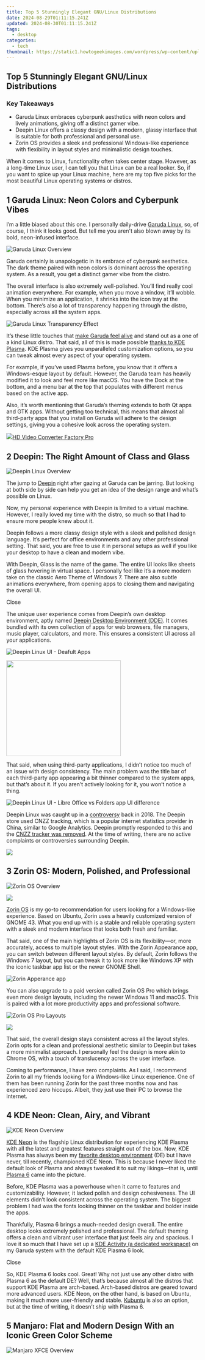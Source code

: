 ```yaml
---
title: Top 5 Stunningly Elegant GNU/Linux Distributions
date: 2024-08-29T01:11:15.241Z
updated: 2024-08-30T01:11:15.241Z
tags:
  - desktop
categories:
  - tech
thumbnail: https://static1.howtogeekimages.com/wordpress/wp-content/uploads/2024/07/some-linux-distro-screens.jpg
---
```


## Top 5 Stunningly Elegant GNU/Linux Distributions

### Key Takeaways

* Garuda Linux embraces cyberpunk aesthetics with neon colors and lively animations, giving off a distinct gamer vibe.
* Deepin Linux offers a classy design with a modern, glassy interface that is suitable for both professional and personal use.
* Zorin OS provides a sleek and professional Windows-like experience with flexibility in layout styles and minimalistic design touches.

 When it comes to Linux, functionality often takes center stage. However, as a long-time Linux user, I can tell you that Linux can be a real looker. So, if you want to spice up your Linux machine, here are my top five picks for the most beautiful Linux operating systems or distros.

## 1  Garuda Linux: Neon Colors and Cyberpunk Vibes 

 I’m a little biased about this one. I personally daily-drive [Garuda Linux](https://garudalinux.org/), so, of course, I think it looks good. But tell me you aren't also blown away by its bold, neon-infused interface.

![Garuda Linux Overview](https://static1.howtogeekimages.com/wordpress/wp-content/uploads/2024/07/1-garuda-linux-overview.png) 

 Garuda certainly is unapologetic in its embrace of cyberpunk aesthetics. The dark theme paired with neon colors is dominant across the operating system. As a result, you get a distinct gamer vibe from the distro.

 The overall interface is also extremely well-polished. You’ll find really cool animation everywhere. For example, when you move a window, it’ll wobble. When you minimize an application, it shrinks into the icon tray at the bottom. There’s also a lot of transparency happening through the distro, especially across all the system apps.

![Garuda Linux Transparency Effect](https://static1.howtogeekimages.com/wordpress/wp-content/uploads/2024/07/1b-garuda-linux-transparency-effect.png) 

 It’s these little touches that [make Garuda feel alive](https://extra-lessons.techidaily.com/the-ultimate-list-of-superior-real-time-streaming-networks/) and stand out as a one of a kind Linux distro. That said, all of this is made possible [thanks to KDE Plasma](https://screen-video-capture.techidaily.com/updated-virtual-playstation-experience-at-your-fingertips-top-5-for-2024/). KDE Plasma gives you unparalleled customization options, so you can tweak almost every aspect of your operating system.

 For example, if you’ve used Plasma before, you know that it offers a Windows-esque layout by default. However, the Garuda team has heavily modified it to look and feel more like macOS. You have the Dock at the bottom, and a menu bar at the top that populates with different menus based on the active app.

 Also, it’s worth mentioning that Garuda’s theming extends to both Qt apps and GTK apps. Without getting too technical, this means that almost all third-party apps that you install on Garuda will adhere to the design settings, giving you a cohesive look across the operating system.

<!-- affiliate ads begin -->
<a href="https://secure.2checkout.com/order/checkout.php?PRODS=4537546&QTY=1&AFFILIATE=108875&CART=1"><img src="https://secure.avangate.com/images/merchant/4b0a0290ad7df100b77e86839989a75e/products/7_copy_2_2_hdpro.png" border="0">HD Video Converter Factory Pro</a>
<!-- affiliate ads end -->
## 2  Deepin: The Right Amount of Class and Glass 

![Deepin Linux Overview](https://static1.howtogeekimages.com/wordpress/wp-content/uploads/2024/07/2a-deepin-linux-overview.png) 

 The jump to [Deepin](https://www.deepin.org/index/en) right after gazing at Garuda can be jarring. But looking at both side by side can help you get an idea of the design range and what’s possible on Linux.

 Now, my personal experience with Deepin is limited to a virtual machine. However, I really loved my time with the distro, so much so that I had to ensure more people knew about it.

 Deepin follows a more classy design style with a sleek and polished design language. It’s perfect for office environments and any other professional setting. That said, you are free to use it in personal setups as well if you like your desktop to have a clean and modern vibe.

 With Deepin, Glass is the name of the game. The entire UI looks like sheets of glass hovering in virtual space. I personally feel like it’s a more modern take on the classic Aero Theme of Windows 7\. There are also subtle animations everywhere, from opening apps to closing them and navigating the overall UI.

Close 

 The unique user experience comes from Deepin’s own desktop environment, aptly named [Deepin Desktop Environment (DDE)](https://www.deepin.org/en/dde/). It comes bundled with its own collection of apps for web browsers, file managers, music player, calculators, and more. This ensures a consistent UI across all your applications.

![Deepin Linux UI - Deafult Apps](https://static1.howtogeekimages.com/wordpress/wp-content/uploads/2024/07/2c-deepin-linux-ui-deafult-apps.png) 

<!-- affiliate ads begin -->
<a href="https://boody-eco-wear.pxf.io/c/5597632/1567905/13846" target="_top" id="1567905"><img src="//a.impactradius-go.com/display-ad/13846-1567905" border="0" alt="" width="300" height="250"/></a><img height="0" width="0" src="https://imp.pxf.io/i/5597632/1567905/13846" style="position:absolute;visibility:hidden;" border="0" />
<!-- affiliate ads end -->
 That said, when using third-party applications, I didn’t notice too much of an issue with design consistency. The main problem was the title bar of each third-party app appearing a bit thinner compared to the system apps, but that’s about it. If you aren’t actively looking for it, you won’t notice a thing.

![Deepin Linux UI - Libre Office vs Folders app UI difference](https://static1.howtogeekimages.com/wordpress/wp-content/uploads/2024/07/2d-deepin-linux-ui-libre-office-vs-folders-app-ui-difference.png) 

 Deepin Linux was caught up in a [controversy](https://www.youtube.com/watch?v=v25Dy66AtNI&t=8s) back in 2018\. The Deepin store used CNZZ tracking, which is a popular internet statistics provider in China, similar to Google Analytics. Deepin promptly responded to this and the [CNZZ tracker was removed](https://www.deepin.org/en/author/35000/). At the time of writing, there are no active complaints or controversies surrounding Deepin.

<!-- affiliate ads begin -->
<a href="https://secure.2checkout.com/order/checkout.php?PRODS=4729320&QTY=1&AFFILIATE=108875&CART=1"><img src="https://secure.avangate.com/images/merchant/f7f07e7dab09533bc71247a5b29a7373/products/2_iDeviceMessageBox.png" border="0"></a>
<!-- affiliate ads end -->
## 3  Zorin OS: Modern, Polished, and Professional 

![Zorin OS Overview](https://static1.howtogeekimages.com/wordpress/wp-content/uploads/2024/07/3a-zorin-os-overview.png) 

<!-- affiliate ads begin -->
<a href="https://secure.2checkout.com/order/checkout.php?PRODS=37100474&QTY=1&AFFILIATE=108875&CART=1"><img src="https://awario.com/images/pages/index/img-platform-ui-1280@1x.avif" border="0"></a>
<!-- affiliate ads end -->
[Zorin OS](https://zorin.com/os/) is my go-to recommendation for users looking for a Windows-like experience. Based on Ubuntu, Zorin uses a heavily customized version of GNOME 43\. What you end up with is a stable and reliable operating system with a sleek and modern interface that looks both fresh and familiar.

 That said, one of the main highlights of Zorin OS is its flexibility—or, more accurately, access to multiple layout styles. With the Zorin Appearance app, you can switch between different layout styles. By default, Zorin follows the Windows 7 layout, but you can tweak it to look more like Windows XP with the iconic taskbar app list or the newer GNOME Shell.

![Zorin Apperance app](https://static1.howtogeekimages.com/wordpress/wp-content/uploads/2024/07/3b-zorin-apperance-app.png) 

 You can also upgrade to a paid version called Zorin OS Pro which brings even more design layouts, including the newer Windows 11 and macOS. This is paired with a lot more productivity apps and professional software.

![Zorin OS Pro Layouts](https://static1.howtogeekimages.com/wordpress/wp-content/uploads/2024/07/3c-zorin-os-pro-layouts.png) 

<!-- affiliate ads begin -->
<a href="https://store.advancedwebranking.com/order/checkout.php?PRODS=4715051&QTY=1&AFFILIATE=108875&CART=1"><img src="https://secure.avangate.com/images/merchant/14edc6ebfdae2e23bbed83d67f50e983/products/33_awr%20logo.png" border="0"></a>
<!-- affiliate ads end -->
 That said, the overall design stays consistent across all the layout styles. Zorin opts for a clean and professional aesthetic similar to Deepin but takes a more minimalist approach. I personally feel the design is more akin to Chrome OS, with a touch of translucency across the user interface.

 Coming to performance, I have zero complaints. As I said, I recommend Zorin to all my friends looking for a Windows-like Linux experience. One of them has been running Zorin for the past three months now and has experienced zero hiccups. Albeit, they just use their PC to browse the internet.

## 4  KDE Neon: Clean, Airy, and Vibrant 

![KDE Neon Overview](https://static1.howtogeekimages.com/wordpress/wp-content/uploads/2024/07/4-kde-neon-overview.png) 

[KDE Neon](https://neon.kde.org/) is the flagship Linux distribution for experiencing KDE Plasma with all the latest and greatest features straight out of the box. Now, KDE Plasma has always been my [favorite desktop environment](https://fox-that.techidaily.com/is-there-constant-movement-to-the-sounds-you-hear-on-airpods-stop-it-by-switching-off-dynamic-positioning-systems/) (DE) but I have never, till recently, championed KDE Neon. This is because I never liked the default look of Plasma and always tweaked it to suit my likings—that is, until [Plasma 6](https://some-skills.techidaily.com/2024-approved-ultimate-guide-mastering-color-correction-and-grading/) came into the picture.

 Before, KDE Plasma was a powerhouse when it came to features and customizability. However, it lacked polish and design cohesiveness. The UI elements didn’t look consistent across the operating system. The biggest problem I had was the fonts looking thinner on the taskbar and bolder inside the apps.

 Thankfully, Plasma 6 brings a much-needed design overall. The entire desktop looks extremely polished and professional. The default theming offers a clean and vibrant user interface that just feels airy and spacious. I love it so much that I have set up a [KDE Activity (a dedicated workspace)](https://pokemon-go-android.techidaily.com/ultimate-guide-to-get-the-meltan-box-pokemon-go-for-honor-x8b-drfone-by-drfone-virtual-android/) on my Garuda system with the default KDE Plasma 6 look.

Close 

 So, KDE Plasma 6 looks cool. Great! Why not just use any other distro with Plasma 6 as the default DE? Well, that’s because almost all the distros that support KDE Plasma are arch-based. Arch-based distros are geared toward more advanced users. KDE Neon, on the other hand, is based on Ubuntu, making it much more user-friendly and stable. [Kubuntu](https://location-social.techidaily.com/top-7-skype-hacker-to-hack-any-skype-account-on-your-oppo-reno-8t-5g-drfone-by-drfone-virtual-android/) is also an option, but at the time of writing, it doesn’t ship with Plasma 6.

## 5  Manjaro: Flat and Modern Design With an Iconic Green Color Scheme 

![Manjaro XFCE Overview](https://static1.howtogeekimages.com/wordpress/wp-content/uploads/2024/07/5a-manjaro-xfce-overview.png) 

<!-- affiliate ads begin -->
<span id="1793213">
					<video width="1080" height="1620" style="cursor:pointer"
           poster="//a.impactradius-go.com/display-clicktoplayimage/1793213.jpeg"
           onclick="if(!this.playClicked){this.play();this.setAttribute('controls',true);this.playClicked=true;}">
	   <source src="//a.impactradius-go.com/display-ad/19135-1793213">
	   <img src="//a.impactradius-go.com/display-clicktoplayimage/1793213.jpeg" style="border: none; height: 100%; width: 100%; object-fit: contain">
	</video>
	<div style="width:1080px;text-align:center"><a href="javascript:window.open(decodeURIComponent('https%3A%2F%2Ftinyland.pxf.io%2Fc%2F5597632%2F1793213%2F19135'), '_blank');void(0);">Click here</a></div>
</span>
<img height="0" width="0" src="https://imp.pxf.io/i/5597632/1793213/19135" style="position:absolute;visibility:hidden;" border="0" />
<!-- affiliate ads end -->
 Last but not least, we have [Manjaro Linux](https://manjaro.org/). Now, picking this one was a bit tricky because Manjaro gives you the option to choose between multiple desktop environments. Each desktop environment will offer a slightly different layout and user interface.

 However, I want to spotlight the Manjaro XFCE edition since that’s the version I’ve personally used and loved a lot. Now, the thing about XFCE is that it’s not known for its looks. Don’t get me wrong, XFCE is a rock solid desktop environment with a lot of useful features and an extremely lightweight build. But it never stood out to me as a particularly good-looking desktop environment. That is, until I used it on Manjaro.

Close 

 Manjaro has a signature design style that you’ll find in all its different editions. It follows a flat and polished look, with sharp square windows and UI elements. To top it all off, you have the sleek green color scheme that is as iconic as Ubuntu orange. As an overall package, Manjaro looks clean, modern, and professional.

 Also, it’s not just about the looks, as Manjaro is an excellent Linux distro for daily driving. Much like Garuda, it’s also arch-based, but it’s one of the more user-friendly arch-based distros. If you know the [basics of Linux](https://win11-tips.techidaily.com/precision-adjusting-windows-locksleep-timer/) and feel comfortable with [minor troubleshooting by yourself](https://digital-screen-recording.techidaily.com/new-the-7-best-total-war-games-for-2024/), you can take Manjaro out for a spin.

---

 As you can see, Linux has a lot of different flavors and styles. From neon-drenched cyberpunk and gamer-y aesthetics to sleek and modern design layouts, there’s something for everybody.

 Personally, I’m a huge advocate of using Linux distros that look the best to you. If you like how it looks, you’ll enjoy spending more time with it, which will teach you more about how it works, and you’ll become better at using it.

 So pick a distro that you like, and take it out for a spin. If you aren’t ready to [install it on bare metal](https://extra-resources.techidaily.com/your-journey-through-telegrams-web-functionality/) just yet, [try a virtual machine](https://unlock-android.techidaily.com/in-2024-rootjunky-apk-to-bypass-google-frp-lock-for-infinix-hot-30-5g-by-drfone-android/). Get to know how it performs and if you can do your daily work. And most importantly, have fun!

<ins class="adsbygoogle"
     style="display:block"
     data-ad-format="autorelaxed"
     data-ad-client="ca-pub-7571918770474297"
     data-ad-slot="1223367746"></ins>



<ins class="adsbygoogle"
     style="display:block"
     data-ad-client="ca-pub-7571918770474297"
     data-ad-slot="8358498916"
     data-ad-format="auto"
     data-full-width-responsive="true"></ins>


